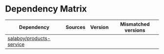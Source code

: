# Dependency Matrix

Dependency | Sources | Version | Mismatched versions
---------- | ------- | ------- | -------------------
[salaboy/products-service](https://github.com/salaboy/products-service.git) |  | []() | 
